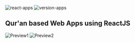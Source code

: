 ![react-apps](https://img.shields.io/badge/ReactJS-Qur'an-Apps--green?logo=react&style=for-the-badge)
![version-apps](https://img.shields.io/static/v1?label=Version&message=V0.0.4&color=red&style=for-the-badge)

## Qur'an based Web Apps using ReactJS

![Preview1](https://1.bp.blogspot.com/-DtvKPPryb9g/Xx9YQGFKehI/AAAAAAAAExw/22oA8GhIZfAF6Mku2ONaJsKmZG__tIuBwCLcBGAsYHQ/s1364/Annotation%2B2020-07-28%2B054010.png)
![Preview2](https://1.bp.blogspot.com/-KiDHEq_I8og/Xx9YQJlUyhI/AAAAAAAAEx0/ENo-_Z6KIzsaBBc1MZWjnck-sC9laN02wCLcBGAsYHQ/s1366/Annotation%2B2020-07-28%2B054055.png)
